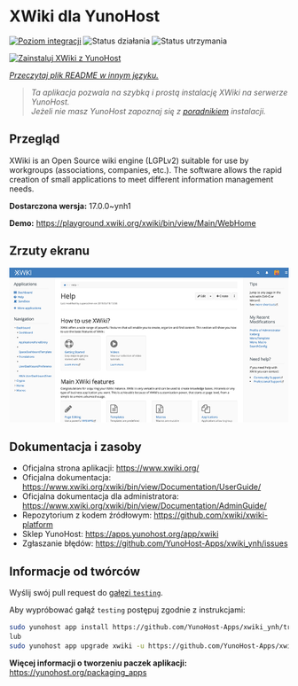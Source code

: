 <!--
To README zostało automatycznie wygenerowane przez <https://github.com/YunoHost/apps/tree/master/tools/readme_generator>
Nie powinno być ono edytowane ręcznie.
-->

# XWiki dla YunoHost

[![Poziom integracji](https://apps.yunohost.org/badge/integration/xwiki)](https://ci-apps.yunohost.org/ci/apps/xwiki/)
![Status działania](https://apps.yunohost.org/badge/state/xwiki)
![Status utrzymania](https://apps.yunohost.org/badge/maintained/xwiki)

[![Zainstaluj XWiki z YunoHost](https://install-app.yunohost.org/install-with-yunohost.svg)](https://install-app.yunohost.org/?app=xwiki)

*[Przeczytaj plik README w innym języku.](./ALL_README.md)*

> *Ta aplikacja pozwala na szybką i prostą instalację XWiki na serwerze YunoHost.*  
> *Jeżeli nie masz YunoHost zapoznaj się z [poradnikiem](https://yunohost.org/install) instalacji.*

## Przegląd

XWiki is an Open Source wiki engine (LGPLv2) suitable for use by workgroups (associations, companies, etc.). The software allows the rapid creation of small applications to meet different information management needs.

**Dostarczona wersja:** 17.0.0~ynh1

**Demo:** <https://playground.xwiki.org/xwiki/bin/view/Main/WebHome>

## Zrzuty ekranu

![Zrzut ekranu z XWiki](./doc/screenshots/XWiki-standard-help.jpg)

## Dokumentacja i zasoby

- Oficjalna strona aplikacji: <https://www.xwiki.org/>
- Oficjalna dokumentacja: <https://www.xwiki.org/xwiki/bin/view/Documentation/UserGuide/>
- Oficjalna dokumentacja dla administratora: <https://www.xwiki.org/xwiki/bin/view/Documentation/AdminGuide/>
- Repozytorium z kodem źródłowym: <https://github.com/xwiki/xwiki-platform>
- Sklep YunoHost: <https://apps.yunohost.org/app/xwiki>
- Zgłaszanie błędów: <https://github.com/YunoHost-Apps/xwiki_ynh/issues>

## Informacje od twórców

Wyślij swój pull request do [gałęzi `testing`](https://github.com/YunoHost-Apps/xwiki_ynh/tree/testing).

Aby wypróbować gałąź `testing` postępuj zgodnie z instrukcjami:

```bash
sudo yunohost app install https://github.com/YunoHost-Apps/xwiki_ynh/tree/testing --debug
lub
sudo yunohost app upgrade xwiki -u https://github.com/YunoHost-Apps/xwiki_ynh/tree/testing --debug
```

**Więcej informacji o tworzeniu paczek aplikacji:** <https://yunohost.org/packaging_apps>
